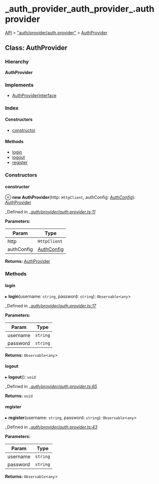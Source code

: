 # \_auth\_provider\_auth\_provider\_.authprovider

[API](../../api-1.md) &gt; ["auth/provider/auth.provider"](../modules/_auth_provider_auth_provider_.md) &gt; [AuthProvider](_auth_provider_auth_provider_.authprovider.md)

## Class: AuthProvider

### Hierarchy

**AuthProvider**

### Implements

* [AuthProviderInterface](../interfaces/_auth_provider_auth_provider_interface_.authproviderinterface.md)

### Index

#### Constructors

* [constructor](_auth_provider_auth_provider_.authprovider.md#constructor)

#### Methods

* [login](_auth_provider_auth_provider_.authprovider.md#login)
* [logout](_auth_provider_auth_provider_.authprovider.md#logout)
* [register](_auth_provider_auth_provider_.authprovider.md#register)

### Constructors

#### constructor

⊕ **new AuthProvider**\(http: `HttpClient`, authConfig: [_AuthConfig_](_auth_auth_config_.authconfig.md)\): [AuthProvider](_auth_provider_auth_provider_.authprovider.md)

_Defined in _[_auth/provider/auth.provider.ts:11_](https://github.com/authumn/authumn-angular/blob/93ce399/projects/authumn-angular/src/auth/provider/auth.provider.ts#L11)

**Parameters:**

| Param | Type |
| --- | --- |
| http | `HttpClient` |
| authConfig | [AuthConfig](_auth_auth_config_.authconfig.md) |

**Returns:** [AuthProvider](_auth_provider_auth_provider_.authprovider.md)

### Methods

#### login

▸ **login**\(username: `string`, password: `string`\): `Observable`&lt;`any`&gt;

_Defined in _[_auth/provider/auth.provider.ts:17_](https://github.com/authumn/authumn-angular/blob/93ce399/projects/authumn-angular/src/auth/provider/auth.provider.ts#L17)

**Parameters:**

| Param | Type |
| --- | --- |
| username | `string` |
| password | `string` |

**Returns:** `Observable`&lt;`any`&gt;

#### logout

▸ **logout**\(\): `void`

_Defined in _[_auth/provider/auth.provider.ts:65_](https://github.com/authumn/authumn-angular/blob/93ce399/projects/authumn-angular/src/auth/provider/auth.provider.ts#L65)

**Returns:** `void`

#### register

▸ **register**\(username: `string`, password: `string`\): `Observable`&lt;`any`&gt;

_Defined in _[_auth/provider/auth.provider.ts:43_](https://github.com/authumn/authumn-angular/blob/93ce399/projects/authumn-angular/src/auth/provider/auth.provider.ts#L43)

**Parameters:**

| Param | Type |
| --- | --- |
| username | `string` |
| password | `string` |

**Returns:** `Observable`&lt;`any`&gt;

